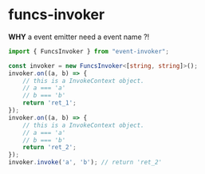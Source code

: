 # funcs-invoker

**WHY** a event emitter need a event name ?!

``` ts
import { FuncsInvoker } from "event-invoker";

const invoker = new FuncsInvoker<[string, string]>();
invoker.on((a, b) => {
    // this is a InvokeContext object.
    // a === 'a'
    // b === 'b'
    return 'ret_1';
});
invoker.on((a, b) => {
    // this is a InvokeContext object.
    // a === 'a'
    // b === 'b'
    return 'ret_2';
});
invoker.invoke('a', 'b'); // return 'ret_2'
```

